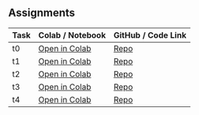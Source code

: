 ## Assignments

| Task | Colab / Notebook | GitHub / Code Link |
|------|-------------------|---------------------|
| t0 | [Open in Colab](https://colab.research.google.com/github/mohamed-seyam/ML-Mastering/blob/main/cnn/task1/cnn_step_by_step.ipynb) | [Repo](https://github.com/mohamed-seyam/ML-Mastering/blob/main/cnn/task1/cnn_step_by_step.ipynb) |
| t1 | [Open in Colab](https://colab.research.google.com/github/mohamed-seyam/ML-Mastering/blob/main/path/to/t1_notebook.ipynb) | [Repo](https://github.com/mohamed-seyam/ML-Mastering/blob/main/path/to/t1_notebook.ipynb) |
| t2 | [Open in Colab](https://colab.research.google.com/github/mohamed-seyam/ML-Mastering/blob/main/path/to/t2_notebook.ipynb) | [Repo](https://github.com/mohamed-seyam/ML-Mastering/blob/main/path/to/t2_notebook.ipynb) |
| t3 | [Open in Colab](https://colab.research.google.com/github/mohamed-seyam/ML-Mastering/blob/main/path/to/t3_notebook.ipynb) | [Repo](https://github.com/mohamed-seyam/ML-Mastering/blob/main/path/to/t3_notebook.ipynb) |
| t4 | [Open in Colab](https://colab.research.google.com/github/mohamed-seyam/ML-Mastering/blob/main/path/to/t4_notebook.ipynb) | [Repo](https://github.com/mohamed-seyam/ML-Mastering/blob/main/path/to/t4_notebook.ipynb) |
